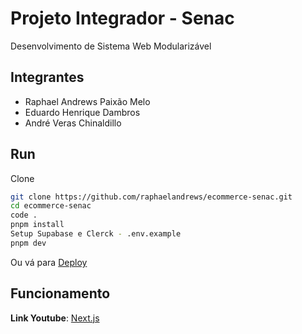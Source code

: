 # Projeto Integrador - Senac 
Desenvolvimento de Sistema Web Modularizável

## Integrantes
- Raphael Andrews Paixão Melo </br>
- Eduardo Henrique Dambros </br>
- André Veras Chinaldillo </br>

## Run
Clone

```bash
git clone https://github.com/raphaelandrews/ecommerce-senac.git
cd ecommerce-senac
code .
pnpm install
Setup Supabase e Clerck - .env.example
pnpm dev
```

Ou vá para [Deploy](https://ecommerce-senac.vercel.app)

## Funcionamento
**Link Youtube**: [Next.js](https://youtu.be/I5kdoESKtHg)

